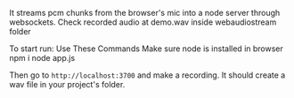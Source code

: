 It streams pcm chunks from the browser's mic into a node server through websockets.
Check recorded audio at demo.wav inside webaudiostream folder

To start run:
  Use These Commands Make sure node is installed in browser
    npm i
    node app.js

Then go to `http://localhost:3700` and make a recording. It should create a wav file in your project's folder.
